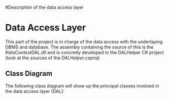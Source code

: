 #Description of the data access layer

# Data Access Layer #

This part of the project is in charge of the data access with the underlaying DBMS and database. The assembly containing the source of this is the _KataContestDAL.dll_ and is concretly developed in the DALHelper C# project (look at the sources of the _DALHelper.csproj_)

## Class Diagram ##

The following class diagram will show up the principal classes involved in the data access layer (DAL):
![![](http://judo-kata-tournament-db.googlecode.com/svn/wiki/DesignPictures/DALHelperDiagram-preview.png)](http://judo-kata-tournament-db.googlecode.com/svn/wiki/DesignPictures/DALHelperDiagram.png)

